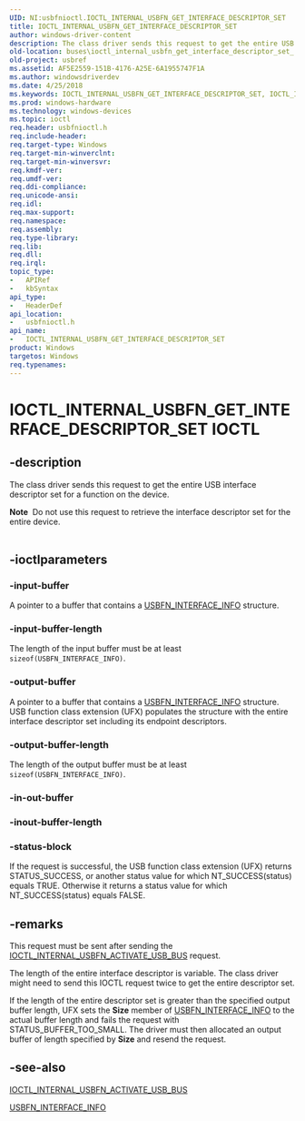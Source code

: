 ```yaml
---
UID: NI:usbfnioctl.IOCTL_INTERNAL_USBFN_GET_INTERFACE_DESCRIPTOR_SET
title: IOCTL_INTERNAL_USBFN_GET_INTERFACE_DESCRIPTOR_SET
author: windows-driver-content
description: The class driver sends this request to get the entire USB interface descriptor set for a function on the device.
old-location: buses\ioctl_internal_usbfn_get_interface_descriptor_set_.htm
old-project: usbref
ms.assetid: AF5E2559-151B-4176-A25E-6A1955747F1A
ms.author: windowsdriverdev
ms.date: 4/25/2018
ms.keywords: IOCTL_INTERNAL_USBFN_GET_INTERFACE_DESCRIPTOR_SET, IOCTL_INTERNAL_USBFN_GET_INTERFACE_DESCRIPTOR_SET control, IOCTL_INTERNAL_USBFN_GET_INTERFACE_DESCRIPTOR_SET control code [Buses], buses.ioctl_internal_usbfn_get_interface_descriptor_set_, usbfnioctl/IOCTL_INTERNAL_USBFN_GET_INTERFACE_DESCRIPTOR_SET
ms.prod: windows-hardware
ms.technology: windows-devices
ms.topic: ioctl
req.header: usbfnioctl.h
req.include-header: 
req.target-type: Windows
req.target-min-winverclnt: 
req.target-min-winversvr: 
req.kmdf-ver: 
req.umdf-ver: 
req.ddi-compliance: 
req.unicode-ansi: 
req.idl: 
req.max-support: 
req.namespace: 
req.assembly: 
req.type-library: 
req.lib: 
req.dll: 
req.irql: 
topic_type:
-	APIRef
-	kbSyntax
api_type:
-	HeaderDef
api_location:
-	usbfnioctl.h
api_name:
-	IOCTL_INTERNAL_USBFN_GET_INTERFACE_DESCRIPTOR_SET
product: Windows
targetos: Windows
req.typenames: 
---
```


# IOCTL_INTERNAL_USBFN_GET_INTERFACE_DESCRIPTOR_SET IOCTL


## -description


The class driver sends this request to get the entire USB interface descriptor set for a function on the device.
<div class="alert"><b>Note</b>  Do not use this request to retrieve the interface descriptor set for the entire device.</div><div> </div>

## -ioctlparameters




### -input-buffer

A pointer to a buffer that contains a <a href="https://msdn.microsoft.com/library/windows/hardware/mt187998">USBFN_INTERFACE_INFO</a> structure. 


### -input-buffer-length

The length of the input buffer must be at least <code>sizeof(USBFN_INTERFACE_INFO)</code>.


### -output-buffer

A pointer to a buffer that contains a <a href="https://msdn.microsoft.com/library/windows/hardware/mt187998">USBFN_INTERFACE_INFO</a> structure. USB function class extension (UFX) populates the structure with the entire interface descriptor set including its endpoint descriptors.


### -output-buffer-length

The length of the output buffer must be at least <code>sizeof(USBFN_INTERFACE_INFO)</code>. 


### -in-out-buffer



<text></text>




### -inout-buffer-length



<text></text>




### -status-block

If the request is successful, the USB function class extension (UFX) returns STATUS_SUCCESS, or another status value for which NT_SUCCESS(status) equals TRUE. Otherwise it returns a status value for which NT_SUCCESS(status) equals FALSE. 


## -remarks



This request must be sent after sending the <a href="https://msdn.microsoft.com/library/windows/hardware/mt187891">IOCTL_INTERNAL_USBFN_ACTIVATE_USB_BUS</a> request.

The length of the entire interface descriptor is variable. The class driver might need to send this IOCTL request twice to get the entire descriptor set.

If the length of the entire descriptor set is greater than the  specified output buffer length, UFX sets the <b>Size</b> member of <a href="https://msdn.microsoft.com/library/windows/hardware/mt187998">USBFN_INTERFACE_INFO</a> to the actual buffer length and fails the request with STATUS_BUFFER_TOO_SMALL. The driver must then allocated an output buffer of length specified by <b>Size</b> and resend the request. 




## -see-also




<a href="https://msdn.microsoft.com/library/windows/hardware/mt187891">IOCTL_INTERNAL_USBFN_ACTIVATE_USB_BUS</a>



<a href="https://msdn.microsoft.com/library/windows/hardware/mt187998">USBFN_INTERFACE_INFO</a>
 

 


